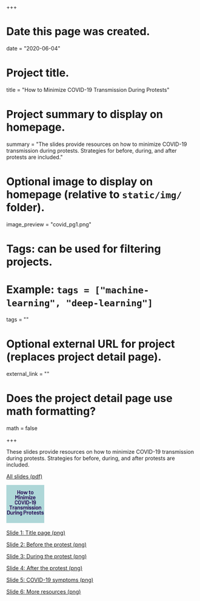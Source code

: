 +++
# Date this page was created.
date = "2020-06-04"

# Project title.
title = "How to Minimize COVID-19 Transmission During Protests"

# Project summary to display on homepage.
summary = "The slides provide resources on how to minimize COVID-19 transmission during protests. Strategies for before, during, and after protests are included."

# Optional image to display on homepage (relative to `static/img/` folder).
image_preview = "covid_pg1.png"

# Tags: can be used for filtering projects.
# Example: `tags = ["machine-learning", "deep-learning"]`
tags = ""

# Optional external URL for project (replaces project detail page).
external_link = ""

# Does the project detail page use math formatting?
math = false

+++

These slides provide resources on how to minimize COVID-19 transmission during protests. Strategies for before, during, and after protests are included.


[All slides (pdf)](https://www.dropbox.com/s/bnfga9mxp8lo73r/How%20to%20minimize%20covid.pdf?dl=0)


<img src="static/img/1-Title.png" width=100>

[Slide 1: Title page (png)](https://www.dropbox.com/s/pxem39574buvitm/1-Title.png?dl=0)

[Slide 2: Before the protest (png)](https://www.dropbox.com/s/mi75k0lf1n3vrvv/2-Before%20protest.png?dl=0)

[Slide 3: During the protest (png)](https://www.dropbox.com/s/kmhdzwwtzdhs7h4/3-During%20protest.png?dl=0)

[Slide 4: After the protest (png)](https://www.dropbox.com/s/ue1bfzz822dihvi/4-After%20protest.png?dl=0)

[Slide 5: COVID-19 symptoms (png)](https://www.dropbox.com/s/ue1bfzz822dihvi/4-After%20protest.png?dl=0)

[Slide 6: More resources (png)](https://www.dropbox.com/s/2xkav9eiv39zo14/6-More%20resources.png?dl=0)



